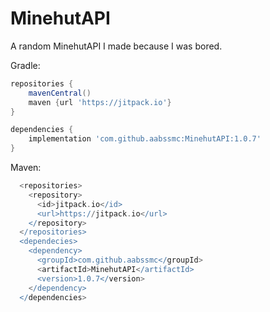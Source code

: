 # MinehutAPI

A random MinehutAPI I made because I was bored.

Gradle:
```gradle
repositories {
    mavenCentral()
    maven {url 'https://jitpack.io'}
}

dependencies {
    implementation 'com.github.aabssmc:MinehutAPI:1.0.7'
}
```

Maven:
```gradle
  <repositories>
    <repository>
      <id>jitpack.io</id>
      <url>https://jitpack.io</url>
    </repository>
  </repositories>
  <dependecies>
    <dependency>
      <groupId>com.github.aabssmc</groupId>
      <artifactId>MinehutAPI</artifactId>
      <version>1.0.7</version>
    </dependency>
  </dependencies>

```

